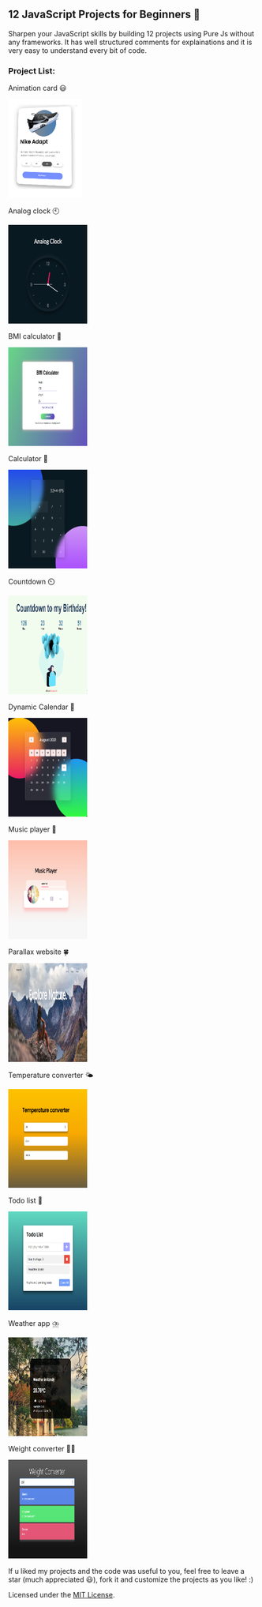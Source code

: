 ## 12 JavaScript Projects for Beginners 🚀

Sharpen your JavaScript skills by building 12 projects using Pure Js without any frameworks.
It has well structured comments for explainations and it is very easy to understand every bit of code.

### Project List:

<p> Animation card 😃</p>
<img src="./Assets/cardanimation.png" width="150px" height="200" alt="3d-card">
<br>

<p> Analog clock 🕙</p>
<img src="./Assets/analogclock.PNG" width="160px" height="200" alt="3d-card">
<br>

<p>BMI calculator 📲</p>
<img src="./Assets/bmicalc.PNG" width="160px" height="200" alt="3d-card">
<br>

<p> Calculator 📱</p>
<img src="./Assets/calc.PNG" width="160px" height="200" alt="3d-card">
<br>

<p> Countdown ⏲️</p>
<img src="./Assets/countdown.PNG" width="160px" height="200" alt="3d-card">
<br>

<p> Dynamic Calendar 📅</p>
<img src="./Assets/calendar.PNG" width="160px" height="200" alt="3d-card">
<br>

<p> Music player 🎵</p>
<img src="./Assets/musicplayer.PNG" width="160px" height="200" alt="3d-card">
<br>

<p> Parallax website 🍀</p>
<img src="./Assets/parallax.PNG" width="160px" height="200" alt="3d-card">
<br>

<p> Temperature converter 🌤️</p>
<img src="./Assets/temperature.PNG" width="160px" height="200" alt="3d-card">
<br>

<p>Todo list 📖</p>
<img src="./Assets/todo.PNG" width="160px" height="200" alt="3d-card">
<br>

<p> Weather app ⛈️</p>
<img src="./Assets/weather.PNG" width="160px" height="200" alt="3d-card">
<br>

<p>  Weight converter 🙇‍♂️</p>
<img src="./Assets/weight.PNG" width="160px" height="200" alt="3d-card">
<br>

If u liked my projects and the code was useful to you,
feel free to leave a star (much appreciated 😃), fork it and customize the projects as you like! :)

Licensed under the [MIT License](LICENSE).
